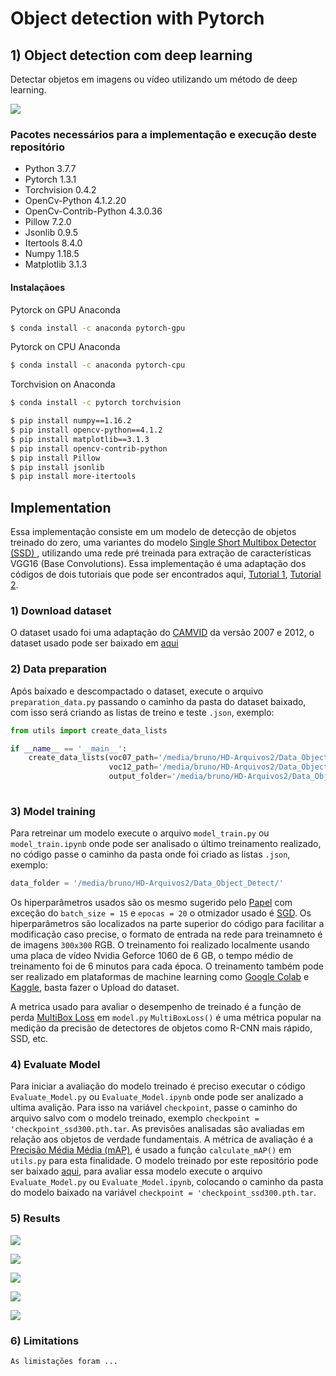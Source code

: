 # Object detection with Pytorch
## 1\) Object detection com deep learning
Detectar objetos em imagens ou vídeo utilizando um método de deep learning.

<a href="https://raw.githubusercontent.com/alanoMartins/computer_vision_exercises/master/object_detection/output/output.png"><img src="https://raw.githubusercontent.com/alanoMartins/computer_vision_exercises/master/object_detection/output/output.png"></a>  

### Pacotes necessários para a implementação e execução deste repositório
* Python 3.7.7
* Pytorch 1.3.1
* Torchvision 0.4.2
* OpenCv-Python 4.1.2.20
* OpenCv-Contrib-Python 4.3.0.36
* Pillow 7.2.0
* Jsonlib 0.9.5
* Itertools 8.4.0
* Numpy 1.18.5
* Matplotlib 3.1.3
#### Instalaçãoes
Pytorck on GPU Anaconda
```sh 
$ conda install -c anaconda pytorch-gpu
```
Pytorck on CPU Anaconda
```sh 
$ conda install -c anaconda pytorch-cpu
```
Torchvision on Anaconda
```sh 
$ conda install -c pytorch torchvision 
```
```sh
$ pip install numpy==1.16.2
$ pip install opencv-python==4.1.2
$ pip install matplotlib==3.1.3
$ pip install opencv-contrib-python
$ pip install Pillow
$ pip install jsonlib
$ pip install more-itertools
```

## Implementation
Essa implementação consiste em um modelo de detecção de objetos  treinado do zero, uma variantes do modelo [Single Short Multibox Detector (SSD) ](https://arxiv.org/abs/1512.02325), utilizando uma rede pré treinada para extração de características VGG16 (Base Convolutions).
Essa implementação é uma adaptação dos códigos de dois tutoriais que pode ser encontrados aqui, [Tutorial 1](https://pytorch.org/tutorials/intermediate/torchvision_tutorial.html), [Tutorial 2](https://github.com/sgrvinod/a-PyTorch-Tutorial-to-Object-Detection#training).


### 1\) Download dataset 
   O dataset usado foi uma adaptação do [CAMVID](http://mi.eng.cam.ac.uk/research/projects/VideoRec/CamVid/) da versão 2007 e 2012, o dataset usado  pode ser baixado em [aqui](https://drive.google.com/file/d/1J470_BPkD4lvcfBqQzoDWYSkOYyatM22/view?usp=sharing) 
### 2\) Data preparation
   Após baixado e descompactado o dataset, execute o arquivo `preparation_data.py` passando o caminho da pasta do dataset baixado, com isso será criando as listas de treino e teste `.json`, exemplo:
   ```python
   from utils import create_data_lists

   if __name__ == '__main__':
       create_data_lists(voc07_path='/media/bruno/HD-Arquivos2/Data_Object_Detect/VOC2007',
                         voc12_path='/media/bruno/HD-Arquivos2/Data_Object_Detect/VOC2012',
                         output_folder='/media/bruno/HD-Arquivos2/Data_Object_Detect/')
           
```
### 3\) Model training
   Para retreinar um modelo execute o arquivo `model_train.py` ou `model_train.ipynb` onde pode ser analisado o último treinamento realizado, no código passe o caminho da pasta onde foi criado as listas `.json`, exemplo:  
```python 
data_folder = '/media/bruno/HD-Arquivos2/Data_Object_Detect/'
```

  Os hiperparâmetros  usados são os mesmo sugerido pelo [Papel](https://arxiv.org/abs/1512.02325) com exceção do  `batch_size = 15` e `epocas = 20` o otmizador usado é [SGD](https://pytorch.org/docs/stable/optim.html#torch.optim.SGD). Os hiperparâmetros são localizados na parte superior do código para facilitar a modificação caso precise, o formato de entrada na rede para treinamneto é de imagens `300x300` RGB. O treinamento foi realizado localmente usando uma placa de vídeo Nvidia Geforce 1060 de 6 GB, o tempo médio de treinamento foi de 6 minutos para cada época. O treinamento também pode ser realizado em plataformas de machine learning como [Google Colab](https://colab.research.google.com/notebooks/intro.ipynb#recent=true) e [Kaggle](https://www.kaggle.com/), basta fazer o Upload do dataset.   
  
  A metrica usado para avaliar o desempenho de treinado é a função de perda [MultiBox Loss](https://towardsdatascience.com/understanding-ssd-multibox-real-time-object-detection-in-deep-learning-495ef744fab) em `model.py` `MultiBoxLoss()` é uma métrica popular na medição da precisão de detectores de objetos como R-CNN mais rápido, SSD, etc.
### 4\) Evaluate Model
 Para iniciar a avaliação do modelo treinado é preciso executar o código `Evaluate_Model.py` ou `Evaluate_Model.ipynb` onde pode ser analizado a ultima avalição. Para isso na variável `checkpoint`, passe o caminho do arquivo salvo com o modelo treinado, exemplo   `checkpoint = 'checkpoint_ssd300.pth.tar`. As previsões analisadas são avaliadas em relação aos objetos de verdade fundamentais. A métrica de avaliação é a [Precisão Média Média (mAP)](https://medium.com/@jonathan_hui/map-mean-average-precision-for-object-detection-45c121a31173), é usado a função `calculate_mAP()` em `utils.py` para esta finalidade. O modelo treinado por este repositório pode ser baixado [aqui](https://drive.google.com/file/d/1HBq4fsq7VyiZZqWllb3ZuDFZ9hIcNXUk/view?usp=sharing), para avaliar essa modelo execute o arquivo `Evaluate_Model.py` ou `Evaluate_Model.ipynb`, colocando o caminho da pasta do modelo baixado na variável  `checkpoint = 'checkpoint_ssd300.pth.tar`.
### 5\) Results 

<a href="https://github.com/brunoprp/computer-vision-exercises-Atlantico/blob/master/4-Object-detection/results/loss.png?raw=true"><img src="https://github.com/brunoprp/computer-vision-exercises-Atlantico/blob/master/4-Object-detection/results/loss.png?raw=true"></a>

  <a href="https://github.com/brunoprp/computer-vision-exercises-Atlantico/blob/master/4-Object-detection/results/img-test1.png?raw=true"><img src="https://github.com/brunoprp/computer-vision-exercises-Atlantico/blob/master/4-Object-detection/results/img-test1.png?raw=true"></a>
  
<a href="https://github.com/brunoprp/computer-vision-exercises-Atlantico/blob/master/4-Object-detection/results/img-test2.png?raw=true"><img src="https://github.com/brunoprp/computer-vision-exercises-Atlantico/blob/master/4-Object-detection/results/img-test2.png?raw=true"></a>

<a href="https://github.com/brunoprp/computer-vision-exercises-Atlantico/blob/master/4-Object-detection/results/img-test3.png?raw=true"><img src="https://github.com/brunoprp/computer-vision-exercises-Atlantico/blob/master/4-Object-detection/results/img-test3.png?raw=true"></a>

<a href="https://github.com/brunoprp/computer-vision-exercises-Atlantico/blob/master/4-Object-detection/results/img-test4.png?raw=true"><img src="https://github.com/brunoprp/computer-vision-exercises-Atlantico/blob/master/4-Object-detection/results/img-test4.png?raw=true"></a>

### 6\) Limitations
    As limistações foram ...


